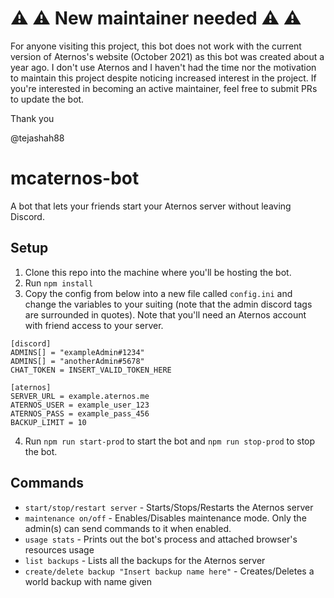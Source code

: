 # :warning: :warning: New maintainer needed :warning: :warning:

For anyone visiting this project, this bot does not work with the current version of Aternos's website (October 2021) as this bot was created about a year ago. I don't use Aternos and I haven't had the time nor the motivation to maintain this project despite noticing increased interest in the project. If you're interested in becoming an active maintainer, feel free to submit PRs to update the bot.

Thank you

@tejashah88

# mcaternos-bot
A bot that lets your friends start your Aternos server without leaving Discord.

## Setup
1. Clone this repo into the machine where you'll be hosting the bot.
2. Run `npm install`
3. Copy the config from below into a new file called `config.ini` and change the variables to your suiting (note that the admin discord tags are surrounded in quotes). Note that you'll need an Aternos account with friend access to your server.

```
[discord]
ADMINS[] = "exampleAdmin#1234"
ADMINS[] = "anotherAdmin#5678"
CHAT_TOKEN = INSERT_VALID_TOKEN_HERE

[aternos]
SERVER_URL = example.aternos.me
ATERNOS_USER = example_user_123
ATERNOS_PASS = example_pass_456
BACKUP_LIMIT = 10
```

4. Run `npm run start-prod` to start the bot and `npm run stop-prod` to stop the bot.

## Commands
* `start/stop/restart server` - Starts/Stops/Restarts the Aternos server
* `maintenance on/off` - Enables/Disables maintenance mode. Only the admin(s) can send commands to it when enabled.
* `usage stats` - Prints out the bot's process and attached browser's resources usage
* `list backups` - Lists all the backups for the Aternos server
* `create/delete backup "Insert backup name here"` - Creates/Deletes a world backup with name given

